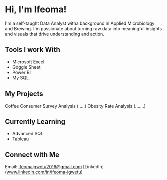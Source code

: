 # Hi, I'm Ifeoma!

I'm a self-taught Data Analyst witha background in Applied Microbiology and Brewing. I'm passionate about turning raw data into meaningful insights and visuals that drive understanding and action.

## Tools I work With
- Microsoft Excel
- Goggle Sheet
- Power BI
- My SQL

## My Projects
Coffee Consumer Survey Analysis (.....)
Obesity Rate Analysis (.......)

## Currently Learning
- Advanced SQL
- Tableau

## Connect with Me
Email: ifeomaigwetu2016@gmail.com
[LinkedIn] (www.linkedin.com/in/ifeoma-igwetu)
